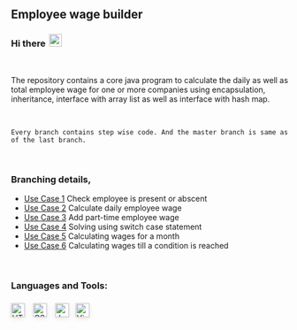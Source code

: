 ## Employee wage builder

### Hi there <img width="23px" style="margin-bottom:-2.5px; margin-left:3px;" src="https://emojipedia-us.s3.dualstack.us-west-1.amazonaws.com/thumbs/120/apple/271/waving-hand_1f44b.png" />

<br />

The repository contains a core java program to calculate the daily as well as total employee wage for one or more companies using encapsulation, inheritance, interface with array list as well as interface with hash map.
 
<br />

```
Every branch contains step wise code. And the master branch is same as of the last branch.
```

<br />

### Branching details,

- [Use Case 1](https://github.com/imatharv/Java-Employee-Wage-Calculator/tree/Use-case-1 "Check employee is present or abscent") Check employee is present or abscent
- [Use Case 2](https://github.com/imatharv/Java-Employee-Wage-Calculator/tree/Use-case-2 "Calculate daily employee wage") Calculate daily employee wage
- [Use Case 3](https://github.com/imatharv/Java-Employee-Wage-Calculator/tree/Use-case-3 "Add part-time employee wage") Add part-time employee wage
- [Use Case 4](https://github.com/imatharv/Java-Employee-Wage-Calculator/tree/Use-case-4 "Solving using switch case statement") Solving using switch case statement
- [Use Case 5](https://github.com/imatharv/Java-Employee-Wage-Calculator/tree/Use-case-5 "Calculating wages for a month") Calculating wages for a month
- [Use Case 6](https://github.com/imatharv/Java-Employee-Wage-Calculator/tree/Use-case-6 "Calculating wages till a condition is reached") Calculating wages till a condition is reached

<br />

### Languages and Tools:

<img align="left" alt="HTML" width="25px"  style="margin:6px 0px; box-shadow: 0rem .15rem .5rem rgba(0,0,0,.1);" src="https://encrypted-tbn0.gstatic.com/images?q=tbn:ANd9GcQRiHfsdHKJSiDEG8DK9IrdDGrdA-RwYqTYAuY9WuNJodRKOxngRHQI2fxLfnDRCpsm52o&usqp=CAU" />

<img align="left" alt="CSS" width="25px"  style="margin:6px  15px; box-shadow: 0rem .15rem .5rem rgba(0,0,0,.1);" src="https://resources.jetbrains.com/storage/products/intellij-idea/img/meta/intellij-idea_logo_300x300.png" />

<img align="left" alt="JavaScript" width="25px"  style="margin:6px 0px; box-shadow: 0rem .15rem .5rem rgba(0,0,0,.1);" src="https://user-images.githubusercontent.com/674621/71187801-14e60a80-2280-11ea-94c9-e56576f76baf.png" />

<img align="left" alt="Visual studio code" width="25px" style="margin:6px 12px; box-shadow: 0rem .15rem .5rem rgba(0,0,0,.1);" src="https://cdn.freebiesupply.com/logos/large/2x/eclipse-11-logo-png-transparent.png" />

<br />
<br />
<br />

[instagram]: https://instagram.com/the.jpeg.creator/
[linkedin]: https://linkedin.com/in/atharva-a-joshi/
